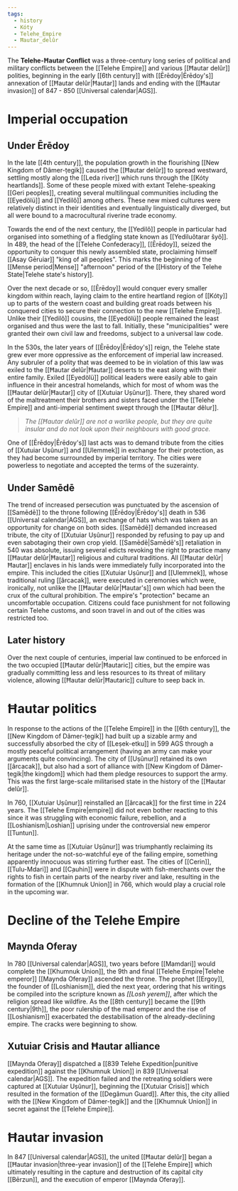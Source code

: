 ```yaml
---
tags:
  - history
  - Kóty
  - Telehe_Empire
  - Ħautar_delûr
---
```

The **Telehe-Ħautar Conflict** was a three-century long series of political and military conflicts between the [[Telehe Empire]] and various [[Ħautar delûr]] polities, beginning in the early [[6th century]] with [[Ērēdoy|Ērēdoy's]] annexation of [[Ħautar delûr|Ħautar]] lands and ending with the [[Ħautar invasion]] of 847 - 850 [[Universal calendar|AGS]].
# Imperial occupation
## Under Ērēdoy
In the late [[4th century]], the population growth in the flourishing [[New Kingdom of Dâmer-ṭegik]] caused the [[Ħautar delûr]] to spread westward, settling mostly along the [[Leda river]] which runs through the [[Kóty heartlands]]. Some of these people mixed with extant Telehe-speaking [[Geri peoples]], creating several multilingual communities including the [[Eyedölü]] and [[Yedilô]] among others. These new mixed cultures were relatively distinct in their identities and eventually linguistically diverged, but all were bound to a macrocultural riverine trade economy.

Towards the end of the next century, the [[Yedilô]] people in particular had organised into something of a fledgling state known as [[Yediluôtarar šyô]]. In 489, the head of the [[Telehe Confederacy]], [[Ērēdoy]], seized the opportunity to conquer this newly assembled state, proclaiming himself [[Asay Gēruiar]] "king of all peoples". This marks the beginning of the [[Mense period|Mense]] "afternoon" period of the [[History of the Telehe State|Telehe state's history]].

Over the next decade or so, [[Ērēdoy]] would conquer every smaller kingdom within reach, laying claim to the entire heartland region of [[Kóty]] up to parts of the western coast and building great roads between his conquered cities to secure their connection to the new [[Telehe Empire]]. Unlike their [[Yedilô]] cousins, the [[Eyedölü]] people remained the least organised and thus were the last to fall. Initially, these "municipalities" were granted their own civil law and freedoms, subject to a universal law code.

In the 530s, the later years of [[Ērēdoy|Ērēdoy's]] reign, the Telehe state grew ever more oppressive as the enforcement of imperial law increased. Any subruler of a polity that was deemed to be in violation of this law was exiled to the [[Ħautar delûr|Ħautar]] deserts to the east along with their entire family. Exiled [[Eyedölü]] political leaders were easily able to gain influence in their ancestral homelands, which for most of whom was the [[Ħautar delûr|Ħautar]] city of [[Xutuiar Uṣûnur]]. There, they shared word of the maltreatment their brothers and sisters faced under the [[Telehe Empire]] and anti-imperial sentiment swept through the [[Ħautar dêlur]].
> *The [[Ħautar delûr]] are not a warlike people, but they are quite insular and do not look upon their neighbours with good grace.*

One of [[Ērēdoy|Ērēdoy's]] last acts was to demand tribute from the cities of [[Xutuiar Uṣûnur]] and [[Ulemmek]] in exchange for their protection, as they had become surrounded by imperial territory. The cities were powerless to negotiate and accepted the terms of the suzerainty.
## Under Samēdē
The trend of increased persecution was punctuated by the ascension of [[Samēdē]] to the throne following [[Ērēdoy|Ērēdoy's]] death in 536 [[Universal calendar|AGS]], an exchange of hats which was taken as an opportunity for change on both sides. [[Samēdē]] demanded increased tribute, the city of [[Xutuiar Uṣûnur]] responded by refusing to pay up and even sabotaging their own crop yield. [[Samēdē|Samēdē's]] retaliation in 540 was absolute, issuing several edicts revoking the right to practice many [[Ħautar delûr|Ħautar]] religious and cultural traditions. All [[Ħautar delûr|Ħautar]] enclaves in his lands were immediately fully incorporated into the empire. This included the cities [[Xutuiar Uṣûnur]] and [[Ulemmek]], whose traditional ruling [[ârcacak]], were executed in ceremonies which were, ironically, not unlike the [[Ħautar delûr|Ħautar's]] own which had been the crux of the cultural prohibition. The empire's "protection" became an uncomfortable occupation. Citizens could face punishment for not following certain Telehe customs, and soon travel in and out of the cities was restricted too.
## Later history
Over the next couple of centuries, imperial law continued to be enforced in the two occupied [[Ħautar delûr|Ħautaric]] cities, but the empire was gradually committing less and less resources to its threat of military violence, allowing [[Ħautar delûr|Ħautaric]] culture to seep back in.
# Ħautar politics
In response to the actions of the [[Telehe Empire]] in the [[6th century]], the [[New Kingdom of Dâmer-ṭegik]] had built up a sizable army and successfully absorbed the city of [[Leṣek-etku]] in 599 AGS through a mostly peaceful political arrangement (having an army can make your arguments quite convincing). The city of [[Uṣûnur]] retained its own [[ârcacak]], but also had a sort of alliance with [[New Kingdom of Dâmer-ṭegik|the kingdom]] which had them pledge resources to support the army. This was the first large-scale militarised state in the history of the [[Ħautar delûr]].

In 760, [[Xutuiar Uṣûnur]] reinstalled an [[ârcacak]] for the first time in 224 years. The [[Telehe Empire|empire]] did not even bother reacting to this since it was struggling with economic failure, rebellion, and a [[Loshianism|Loshian]] uprising under the controversial new emperor [[Tuntun]].

At the same time as [[Xutuiar Uṣûnur]] was triumphantly reclaiming its heritage under the not-so-watchful eye of the failing empire, something apparently innocuous was stirring further east. The cities of [[Cerin]], [[Tulu-Mdari]] and [[C̣auhin]] were in dispute with fish-merchants over the rights to fish in certain parts of the nearby river and lake, resulting in the formation of the [[Khumnuk Union]] in 766, which would play a crucial role in the upcoming war.
# Decline of the Telehe Empire
## Maynda Oferay
In 780 [[Universal calendar|AGS]], two years before [[Mamdari]] would complete the [[Khumnuk Union]], the 9th and final [[Telehe Empire|Telehe emperor]] [[Maynda Oferay]] ascended the throne. The prophet [[Ergoy]], the founder of [[Loshianism]], died the next year, ordering that his writings be compiled into the scripture known as *[[Losh yerem]]*, after which the religion spread like wildfire. As the [[8th century]] became the [[9th century|9th]], the poor rulership of the mad emperor and the rise of [[Loshianism]] exacerbated the destabilisation of the already-declining empire. The cracks were beginning to show.
## Xutuiar Crisis and Ħautar alliance
[[Maynda Oferay]] dispatched a [[839 Telehe Expedition|punitive expedition]] against the [[Khumnuk Union]] in 839 [[Universal calendar|AGS]]. The expedition failed and the retreating soldiers were captured at [[Xutuiar Uṣûnur]], beginning the [[Xutuiar Crisis]] which resulted in the formation of the [[Degâmun Guard]]. After this, the city allied with the [[New Kingdom of Dâmer-ṭegik]] and the [[Khumnuk Union]] in secret against the [[Telehe Empire]].
# Ħautar invasion
In 847 [[Universal calendar|AGS]], the united [[Ħautar delûr]] began a [[Ħautar invasion|three-year invasion]] of the [[Telehe Empire]] which ultimately resulting in the capture and destruction of its capital city [[Bērzun]], and the execution of emperor [[Maynda Oferay]].